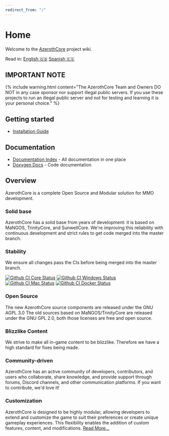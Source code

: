 ```yaml
---
redirect_from: "/"
---
```


# Home

Welcome to the [AzerothCore](http://www.azerothcore.org/) project wiki.

Read in: [English :gb:](home) [Spanish :es:](es/home)

## IMPORTANT NOTE

{% include warning.html content="The AzerothCore Team and Owners DO NOT in any case sponsor nor support illegal public servers. If you use these projects to run an illegal public server and not for testing and learning it is your personal choice." %}

## Getting started

- [Installation Guide](installation.md)

## Documentation

- [Documentation Index](documentation_index) - All documentation in one place
- [Doxygen Docs](https://www.azerothcore.org/pages/doxygen/) - Code documentation

## Overview

AzerothCore is a complete Open Source and Modular solution for MMO development.

### Solid base

AzerothCore has a solid base from years of development: it is based on MaNGOS, TrinityCore, and SunwellCore.
We're improving this reliability with continuous development and strict rules to get code merged into the master branch.

### Stability

We ensure all changes pass the CIs before being merged into the master branch.

<a href="https://github.com/azerothcore/azerothcore-wotlk/actions/workflows/core-build-nopch.yml"><img alt="Github CI Core Status" src="https://github.com/azerothcore/azerothcore-wotlk/actions/workflows/core-build-nopch.yml/badge.svg?branch=master"></a>
<a href="https://github.com/azerothcore/azerothcore-wotlk/actions?query=workflow%3Awindows-build+branch%3Amaster+event%3Apush"><img alt="Github CI Windows Status" src="https://github.com/azerothcore/azerothcore-wotlk/workflows/windows-build/badge.svg?branch=master&event=push"></a>
<a href="https://github.com/azerothcore/azerothcore-wotlk/actions?query=workflow%3Amacos-build+branch%3Amaster+event%3Apush"><img alt="Github CI Mac Status" src="https://github.com/azerothcore/azerothcore-wotlk/workflows/macos-build/badge.svg?branch=master&event=push"></a>
<a href="https://github.com/azerothcore/azerothcore-wotlk/actions?query=workflow%3Adocker-build+branch%3Amaster+event%3Apush"><img alt="Github CI Docker Status" src="https://github.com/azerothcore/azerothcore-wotlk/workflows/docker-build/badge.svg?branch=master&event=push"></a>

### Open Source

The new AzerothCore source components are released under the GNU AGPL 3.0 The old sources based on MaNGOS/TrinityCore are released under the GNU GPL 2.0, both those licenses are free and open source.

### Blizzlike Content

We strive to make all in-game content to be blizzlike. Therefore we have a high standard for fixes being made.

### Community-driven

AzerothCore has an active community of developers, contributors, and users who collaborate, share knowledge, and provide support through forums, Discord channels, and other communication platforms. If you want to contribute, we'd love it!

### Customization

AzerothCore is designed to be highly modular, allowing developers to extend and customize the game to suit their preferences or create unique gameplay experiences. This flexibility enables the addition of custom features, content, and modifications. [Read More...](the-modular-structure)
